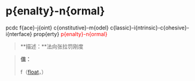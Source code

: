 # p{enalty}-n{ormal}
pcdc f{ace}-j{oint} c{onstitutive}-m{odel} c{lassic}-i{ntrinsic}-c{ohesive}-i{nterface} prop{erty} <span style='color: red;'>p{enalty}-n{ormal}</span>
> **描述：**法向张拉罚刚度

> 
> **值：**
> 
> f（[float](数据类型/float/)，）

